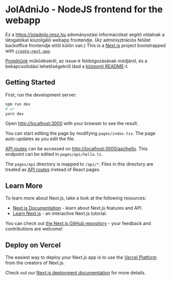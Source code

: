 # JolAdniJo - NodeJS frontend for the webapp

Ez a https://joladnijo.jmsz.hu adományozási információkat segítő oldalnak a látogatókat kiszolgáló webapp frontendje. (Az adminisztrációs felület backoffice frontendje ettől külön van.) This is a [Next.js](https://nextjs.org/) project bootstrapped with [`create-next-app`](https://github.com/vercel/next.js/tree/canary/packages/create-next-app).

[Projektünk](https://github.com/orgs/joladnijo/projects/1/) működéséről, az issue-k feldolgozásának módjáról, és a bekapcsolódási lehetőségekről lásd a [központi README](https://github.com/joladnijo/joladnijo-docs/blob/main/README.md#hogyan-seg%C3%ADthetsz---m%C5%B1k%C3%B6d%C3%A9s%C3%BCnk)-t.


## Getting Started

First, run the development server:

```bash
npm run dev
# or
yarn dev
```

Open [http://localhost:3000](http://localhost:3000) with your browser to see the result.

You can start editing the page by modifying `pages/index.tsx`. The page auto-updates as you edit the file.

[API routes](https://nextjs.org/docs/api-routes/introduction) can be accessed on [http://localhost:3000/api/hello](http://localhost:3000/api/hello). This endpoint can be edited in `pages/api/hello.ts`.

The `pages/api` directory is mapped to `/api/*`. Files in this directory are treated as [API routes](https://nextjs.org/docs/api-routes/introduction) instead of React pages.

## Learn More

To learn more about Next.js, take a look at the following resources:

- [Next.js Documentation](https://nextjs.org/docs) - learn about Next.js features and API.
- [Learn Next.js](https://nextjs.org/learn) - an interactive Next.js tutorial.

You can check out [the Next.js GitHub repository](https://github.com/vercel/next.js/) - your feedback and contributions are welcome!

## Deploy on Vercel

The easiest way to deploy your Next.js app is to use the [Vercel Platform](https://vercel.com/new?utm_medium=default-template&filter=next.js&utm_source=create-next-app&utm_campaign=create-next-app-readme) from the creators of Next.js.

Check out our [Next.js deployment documentation](https://nextjs.org/docs/deployment) for more details.
